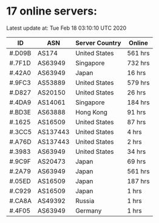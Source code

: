 # 17 online servers:

Latest update at: Tue Feb 18 03:10:10 UTC 2020

| ID | ASN | Server Country | Online |
| -- | --- | -------------- | ------ |
| #.D09B | AS174 | United States | 561 hrs |
| #.7F1D | AS63949 | Singapore | 732 hrs |
| #.42A0 | AS63949 | Japan | 16 hrs |
| #.9FC3 | AS53889 | United States | 579 hrs |
| #.D827 | AS20150 | United States | 26 hrs |
| #.4DA9 | AS14061 | Singapore | 184 hrs |
| #.BD3E | AS63888 | Hong Kong | 91 hrs |
| #.1625 | AS16509 | United States | 87 hrs |
| #.3CC5 | AS137443 | United States | 4 hrs |
| #.A76D | AS137443 | United States | 2 hrs |
| #.3983 | AS63949 | United States | 34 hrs |
| #.9C9F | AS20473 | Japan | 69 hrs |
| #.2A79 | AS63949 | Japan | 561 hrs |
| #.05ED | AS16509 | Japan | 187 hrs |
| #.C929 | AS16509 | Japan | 1 hrs |
| #.CA8A | AS49392 | Russia | 1 hrs |
| #.4F05 | AS63949 | Germany | 1 hrs |

